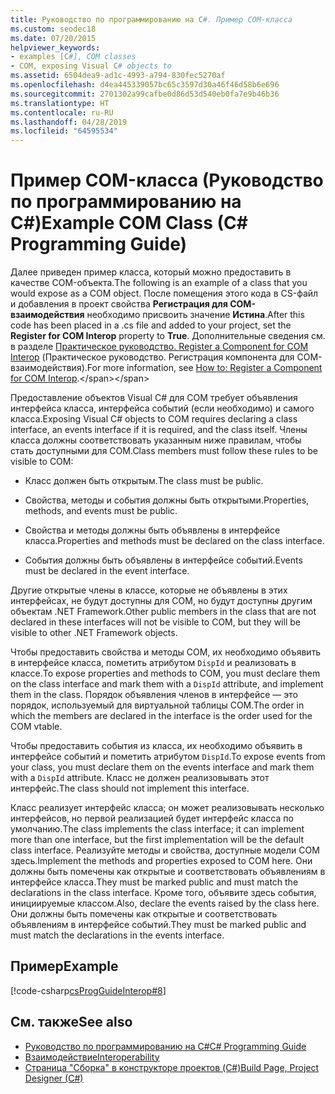 ```yaml
---
title: Руководство по программированию на C#. Пример COM-класса
ms.custom: seodec18
ms.date: 07/20/2015
helpviewer_keywords:
- examples [C#], COM classes
- COM, exposing Visual C# objects to
ms.assetid: 6504dea9-ad1c-4993-a794-830fec5270af
ms.openlocfilehash: d4ea445339057bc65c3597d30a46f46d58b6e696
ms.sourcegitcommit: 2701302a99cafbe0d86d53d540eb0fa7e9b46b36
ms.translationtype: HT
ms.contentlocale: ru-RU
ms.lasthandoff: 04/28/2019
ms.locfileid: "64595534"
---
```

# <a name="example-com-class-c-programming-guide"></a><span data-ttu-id="45285-102">Пример COM-класса (Руководство по программированию на C#)</span><span class="sxs-lookup"><span data-stu-id="45285-102">Example COM Class (C# Programming Guide)</span></span>
<span data-ttu-id="45285-103">Далее приведен пример класса, который можно предоставить в качестве COM-объекта.</span><span class="sxs-lookup"><span data-stu-id="45285-103">The following is an example of a class that you would expose as a COM object.</span></span> <span data-ttu-id="45285-104">После помещения этого кода в CS-файл и добавления в проект свойства **Регистрация для COM-взаимодействия** необходимо присвоить значение **Истина**.</span><span class="sxs-lookup"><span data-stu-id="45285-104">After this code has been placed in a .cs file and added to your project, set the **Register for COM Interop** property to **True**.</span></span> <span data-ttu-id="45285-105">Дополнительные сведения см. в разделе [Практическое руководство. Register a Component for COM Interop](https://docs.microsoft.com/previous-versions/visualstudio/visual-studio-2010/w29wacsy(v=vs.100)) (Практическое руководство. Регистрация компонента для COM-взаимодействия).</span><span class="sxs-lookup"><span data-stu-id="45285-105">For more information, see [How to: Register a Component for COM Interop](https://docs.microsoft.com/previous-versions/visualstudio/visual-studio-2010/w29wacsy(v=vs.100)).</span></span>
  
 <span data-ttu-id="45285-106">Предоставление объектов Visual C# для COM требует объявления интерфейса класса, интерфейса событий (если необходимо) и самого класса.</span><span class="sxs-lookup"><span data-stu-id="45285-106">Exposing Visual C# objects to COM requires declaring a class interface, an events interface if it is required, and the class itself.</span></span> <span data-ttu-id="45285-107">Члены класса должны соответствовать указанным ниже правилам, чтобы стать доступными для COM.</span><span class="sxs-lookup"><span data-stu-id="45285-107">Class members must follow these rules to be visible to COM:</span></span>  
  
- <span data-ttu-id="45285-108">Класс должен быть открытым.</span><span class="sxs-lookup"><span data-stu-id="45285-108">The class must be public.</span></span>  
  
- <span data-ttu-id="45285-109">Свойства, методы и события должны быть открытыми.</span><span class="sxs-lookup"><span data-stu-id="45285-109">Properties, methods, and events must be public.</span></span>  
  
- <span data-ttu-id="45285-110">Свойства и методы должны быть объявлены в интерфейсе класса.</span><span class="sxs-lookup"><span data-stu-id="45285-110">Properties and methods must be declared on the class interface.</span></span>  
  
- <span data-ttu-id="45285-111">События должны быть объявлены в интерфейсе событий.</span><span class="sxs-lookup"><span data-stu-id="45285-111">Events must be declared in the event interface.</span></span>  
  
 <span data-ttu-id="45285-112">Другие открытые члены в классе, которые не объявлены в этих интерфейсах, не будут доступны для COM, но будут доступны другим объектам .NET Framework.</span><span class="sxs-lookup"><span data-stu-id="45285-112">Other public members in the class that are not declared in these interfaces will not be visible to COM, but they will be visible to other .NET Framework objects.</span></span>  
  
 <span data-ttu-id="45285-113">Чтобы предоставить свойства и методы COM, их необходимо объявить в интерфейсе класса, пометить атрибутом `DispId` и реализовать в классе.</span><span class="sxs-lookup"><span data-stu-id="45285-113">To expose properties and methods to COM, you must declare them on the class interface and mark them with a `DispId` attribute, and implement them in the class.</span></span> <span data-ttu-id="45285-114">Порядок объявления членов в интерфейсе — это порядок, используемый для виртуальной таблицы COM.</span><span class="sxs-lookup"><span data-stu-id="45285-114">The order in which the members are declared in the interface is the order used for the COM vtable.</span></span>  
  
 <span data-ttu-id="45285-115">Чтобы предоставить события из класса, их необходимо объявить в интерфейсе событий и пометить атрибутом `DispId`.</span><span class="sxs-lookup"><span data-stu-id="45285-115">To expose events from your class, you must declare them on the events interface and mark them with a `DispId` attribute.</span></span> <span data-ttu-id="45285-116">Класс не должен реализовывать этот интерфейс.</span><span class="sxs-lookup"><span data-stu-id="45285-116">The class should not implement this interface.</span></span>  
  
 <span data-ttu-id="45285-117">Класс реализует интерфейс класса; он может реализовывать несколько интерфейсов, но первой реализацией будет интерфейс класса по умолчанию.</span><span class="sxs-lookup"><span data-stu-id="45285-117">The class implements the class interface; it can implement more than one interface, but the first implementation will be the default class interface.</span></span> <span data-ttu-id="45285-118">Реализуйте методы и свойства, доступные модели COM здесь.</span><span class="sxs-lookup"><span data-stu-id="45285-118">Implement the methods and properties exposed to COM here.</span></span> <span data-ttu-id="45285-119">Они должны быть помечены как открытые и соответствовать объявлениям в интерфейсе класса.</span><span class="sxs-lookup"><span data-stu-id="45285-119">They must be marked public and must match the declarations in the class interface.</span></span> <span data-ttu-id="45285-120">Кроме того, объявите здесь события, инициируемые классом.</span><span class="sxs-lookup"><span data-stu-id="45285-120">Also, declare the events raised by the class here.</span></span> <span data-ttu-id="45285-121">Они должны быть помечены как открытые и соответствовать объявлениям в интерфейсе событий.</span><span class="sxs-lookup"><span data-stu-id="45285-121">They must be marked public and must match the declarations in the events interface.</span></span>  
  
## <a name="example"></a><span data-ttu-id="45285-122">Пример</span><span class="sxs-lookup"><span data-stu-id="45285-122">Example</span></span>  
 [!code-csharp[csProgGuideInterop#8](~/samples/snippets/csharp/VS_Snippets_VBCSharp/csProgGuideInterop/CS/ExampleCOM.cs#8)]  
  
## <a name="see-also"></a><span data-ttu-id="45285-123">См. также</span><span class="sxs-lookup"><span data-stu-id="45285-123">See also</span></span>

- [<span data-ttu-id="45285-124">Руководство по программированию на C#</span><span class="sxs-lookup"><span data-stu-id="45285-124">C# Programming Guide</span></span>](../../../csharp/programming-guide/index.md)
- [<span data-ttu-id="45285-125">Взаимодействие</span><span class="sxs-lookup"><span data-stu-id="45285-125">Interoperability</span></span>](../../../csharp/programming-guide/interop/index.md)
- [<span data-ttu-id="45285-126">Страница "Сборка" в конструкторе проектов (C#)</span><span class="sxs-lookup"><span data-stu-id="45285-126">Build Page, Project Designer (C#)</span></span>](/visualstudio/ide/reference/build-page-project-designer-csharp)

